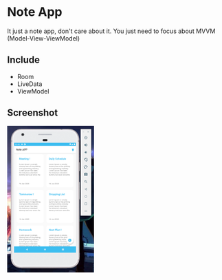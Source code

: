 # Note App
It just a note app, don't care about it. You just need to focus about MVVM (Model-View-ViewModel)
## Include
* Room
* LiveData
* ViewModel

## Screenshot

<img src="https://github.com/yopialfa80/NoteApp-MVVM-SQLite/blob/master/Annotation%202020-06-16%20125948.png" width="40%">
